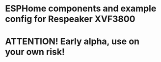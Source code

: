 # ESPHome components and example config for Respeaker XVF3800

# ATTENTION! Early alpha, use on your own risk!
